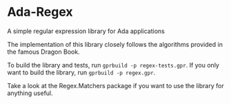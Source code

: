 # Ada-Regex
A simple regular expression library for Ada applications

The implementation of this library closely follows the algorithms provided in the famous Dragon Book.

To build the library and tests, run `gprbuild -p regex-tests.gpr`. If you only want to build the library,
run `gprbuild -p regex.gpr`.

Take a look at the Regex.Matchers package if you want to use the library for anything useful.

